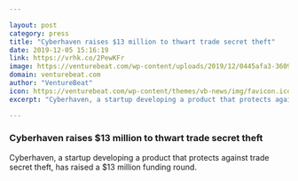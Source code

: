 ```yaml
---

layout: post
category: press
title: "Cyberhaven raises $13 million to thwart trade secret theft"
date: 2019-12-05 15:16:19
link: https://vrhk.co/2PewKFr
image: https://venturebeat.com/wp-content/uploads/2019/12/0445afa3-3609-4457-8050-24930c82a9a5-e1575448537826.png?w=1200&strip=all
domain: venturebeat.com
author: "VentureBeat"
icon: https://venturebeat.com/wp-content/themes/vb-news/img/favicon.ico
excerpt: "Cyberhaven, a startup developing a product that protects against trade secret theft, has raised a $13 million funding round."

---
```


### Cyberhaven raises $13 million to thwart trade secret theft

Cyberhaven, a startup developing a product that protects against trade secret theft, has raised a $13 million funding round.
